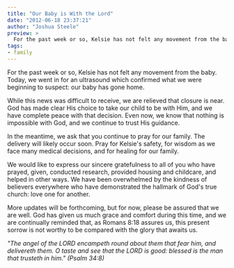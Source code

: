 ```yaml
---
title: "Our Baby is With the Lord"
date: "2012-06-18 23:37:21"
author: "Joshua Steele"
preview: >
  For the past week or so, Kelsie has not felt any movement from the baby. Today, we went in for an ultrasound which confirmed what we were beginning to suspect: our baby has gone home.
tags:
- family
---
```


For the past week or so, Kelsie has not felt any movement from the baby. Today, we went in for an ultrasound which confirmed what we were beginning to suspect: our baby has gone home.

While this news was difficult to receive, we are relieved that closure is near. God has made clear His choice to take our child to be with Him, and we have complete peace with that decision. Even now, we know that nothing is impossible with God, and we continue to trust His guidance.

In the meantime, we ask that you continue to pray for our family. The delivery will likely occur soon. Pray for Kelsie's safety, for wisdom as we face many medical decisions, and for healing for our family.

We would like to express our sincere gratefulness to all of you who have prayed, given, conducted research, provided housing and childcare, and helped in other ways. We have been overwhelmed by the kindness of believers everywhere who have demonstrated the hallmark of God's true church: love one for another.

More updates will be forthcoming, but for now, please be assured that we are well. God has given us much grace and comfort during this time, and we are continually reminded that, as Romans 8:18 assures us, this present sorrow is not worthy to be compared with the glory that awaits us.

*"The angel of the LORD encampeth round about them that fear him, and delivereth them. O taste and see that the LORD is good: blessed is the man that trusteth in him." (Psalm 34:8)*
